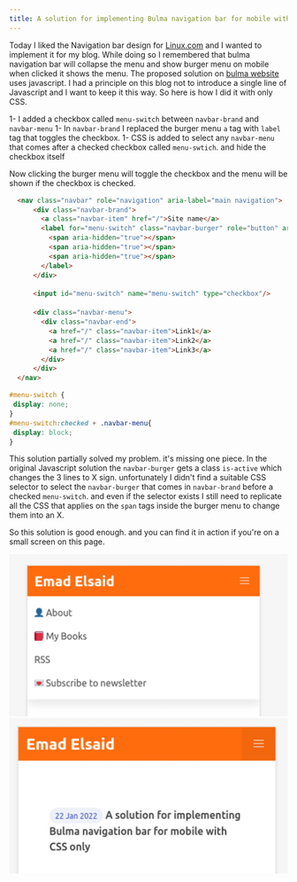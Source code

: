 ```yaml
---
title: A solution for implementing Bulma navigation bar for mobile with CSS only
---
```


Today I liked the Navigation bar design for [Linux.com](https://www.linux.com/) and I wanted to implement it for my blog. While doing so I remembered that bulma navigation bar will collapse the menu and show burger menu on mobile when clicked it shows the menu. The proposed solution on [bulma website](https://bulma.io/documentation/components/navbar/) uses javascript. I had a principle on this blog not to introduce a single line of Javascript and I want to keep it this way. So here is how I did it with only CSS.

1- I added a checkbox called `menu-switch` between `navbar-brand` and `navbar-menu`
1- In `navbar-brand` I replaced the burger menu `a` tag with `label` tag that toggles the checkbox.
1- CSS is added to select any `navbar-menu` that comes after a checked checkbox called `menu-swtich`. and hide the checkbox itself

Now clicking the burger menu will toggle the checkbox and the menu will be shown if the checkbox is checked.

```html
  <nav class="navbar" role="navigation" aria-label="main navigation">
      <div class="navbar-brand">
        <a class="navbar-item" href="/">Site name</a>
        <label for="menu-switch" class="navbar-burger" role="button" aria-expanded="false">
          <span aria-hidden="true"></span>
          <span aria-hidden="true"></span>
          <span aria-hidden="true"></span>
        </label>
      </div>

      <input id="menu-switch" name="menu-switch" type="checkbox"/>

      <div class="navbar-menu">
        <div class="navbar-end">
          <a href="/" class="navbar-item">Link1</a>
          <a href="/" class="navbar-item">Link2</a>
          <a href="/" class="navbar-item">Link3</a>
        </div>
      </div>
  </nav>
```

```css
#menu-switch {
 display: none;
}
#menu-switch:checked + .navbar-menu{
 display: block;
}
```

This solution partially solved my problem. it's missing one piece. In the original Javascript solution the `navbar-burger` gets a class `is-active` which changes the 3 lines to X sign. unfortunately I didn't find a suitable CSS selector to select the `navbar-burger` that comes in `navbar-brand` before a checked `menu-switch`. and even if the selector exists I still need to replicate all the CSS that applies on the `span` tags inside the burger menu to change them into an X.

So this solution is good enough. and you can find it in action if you're on a small screen on this page.

![Screenshot-2022-01-22_14-05-24.webp](/images/Screenshot-2022-01-22_14-05-24.webp)
![Screenshot-2022-01-22_14-05-30.webp](/images/Screenshot-2022-01-22_14-05-30.webp)
